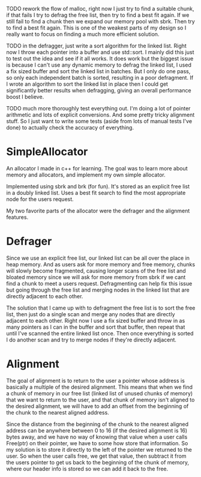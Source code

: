 TODO rework the flow of malloc, right now I just try to find a suitable chunk, if that fails I try to defrag the free list, then try to find a best fit again. If we still fail to find a chunk then we expand our memory pool with sbrk. Then try to find a best fit again. This is one of the weakest parts of my design so I really want to focus on finding a much more efficient solution.

TODO in the defragger, just write a sort algorithm for the linked list. Right now I throw each pointer into a buffer and use std::sort. I mainly did this just to test out the idea and see if it all works. It does work but the biggest issue is because I can't use any dynamic memory to defrag the linked list, I used a fix sized buffer and sort the linked list in batches. But I only do one pass, so only each independent batch is sorted, resulting in a poor defragment. If I wrote an algorithm to sort the linked list in place then I could get significantly better results when defragging, giving an overall performance boost I believe.

TODO much more thoroughly test everything out. I'm doing a lot of pointer arithmetic and lots of explicit conversions. And some pretty tricky alignment stuff. So I just want to write some tests (aside from lots of manual tests I've done) to actually check the accuracy of everything.

# SimpleAllocator
An allocator I made in c++ for learning. The goal was to learn more about memory and allocators, and implement my own simple allocator.

Implemented using sbrk and brk (for fun). It's stored as an explicit free list in a doubly linked list. Uses a best fit search to find the most appropriate node for the users request.

My two favorite parts of the allocator were the defrager and the alignment features.

# Defrager

Since we use an explicit free list, our linked list can be all over the place in heap memory. And as users ask for more memory and free memory, chunks will slowly become fragmented, causing longer scans of the free list and bloated memory since we will ask for more memory from sbrk if we cant find a chunk to meet a users request. Defragmenting can help fix this issue but going through the free list and merging nodes in the linked list that are directly adjacent to each other.

The solution that I came up with to defragment the free list is to sort the free list, then just do a single scan and merge any nodes that are directly adjacent to each other. Right now I use a fix sized buffer and throw in as many pointers as I can in the buffer and sort that buffer, then repeat that until I've scanned the entire linked list once. Then once everything is sorted I do another scan and try to merge nodes if they're directly adjacent.

# Alignment

The goal of alignment is to return to the user a pointer whose address is basically a multiple of the desired alignment. This means that when we find a chunk of memory in our free list (linked list of unused chunks of memory) that we want to return to the user, and that chunk of memory isn't aligned to the desired alignment, we will have to add an offset from the beginning of the chunk to the nearest aligned address.

Since the distance from the beginning of the chunk to the nearest aligned address can be anywhere between 0 to 16 (if the desired alignment is 16) bytes away, and we have no way of knowing that value when a user calls Free(ptr) on their pointer, we have to some how store that information. So my solution is to store it directly to the left of the pointer we returned to the user. So when the user calls free, we get that value, then subtract it from the users pointer to get us back to the beginning of the chunk of memory, where our header info is stored so we can add it back to the free.
